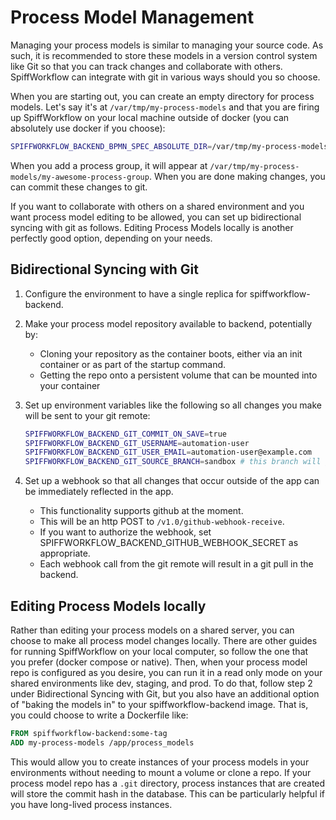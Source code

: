 # Process Model Management

Managing your process models is similar to managing your source code.
As such, it is recommended to store these models in a version control system like Git so that you can track changes and collaborate with others.
SpiffWorkflow can integrate with git in various ways should you so choose.

When you are starting out, you can create an empty directory for process models.
Let's say it's at `/var/tmp/my-process-models` and that you are firing up SpiffWorkflow on your local machine outside of docker (you can absolutely use docker if you choose):

```sh
SPIFFWORKFLOW_BACKEND_BPMN_SPEC_ABSOLUTE_DIR=/var/tmp/my-process-models ./bin/run_server_locally
```

When you add a process group, it will appear at `/var/tmp/my-process-models/my-awesome-process-group`.
When you are done making changes, you can commit these changes to git.

If you want to collaborate with others on a shared environment and you want process model editing to be allowed, you can set up bidirectional syncing with git as follows.
Editing Process Models locally is another perfectly good option, depending on your needs.

## Bidirectional Syncing with Git

1. Configure the environment to have a single replica for spiffworkflow-backend.
1. Make your process model repository available to backend, potentially by:
    * Cloning your repository as the container boots, either via an init container or as part of the startup command.
    * Getting the repo onto a persistent volume that can be mounted into your container
3. Set up environment variables like the following so all changes you make will be sent to your git remote:

    ```sh
    SPIFFWORKFLOW_BACKEND_GIT_COMMIT_ON_SAVE=true
    SPIFFWORKFLOW_BACKEND_GIT_USERNAME=automation-user
    SPIFFWORKFLOW_BACKEND_GIT_USER_EMAIL=automation-user@example.com
    SPIFFWORKFLOW_BACKEND_GIT_SOURCE_BRANCH=sandbox # this branch will get pushes with your commits
    ```
4. Set up a webhook so that all changes that occur outside of the app can be immediately reflected in the app.
    * This functionality supports github at the moment.
    * This will be an http POST to `/v1.0/github-webhook-receive`.
    * If you want to authorize the webhook, set SPIFFWORKFLOW_BACKEND_GITHUB_WEBHOOK_SECRET as appropriate.
    * Each webhook call from the git remote will result in a git pull in the backend.

## Editing Process Models locally
Rather than editing your process models on a shared server, you can choose to make all process model changes locally.
There are other guides for running SpiffWorkflow on your local computer, so follow the one that you prefer (docker compose or native).
Then, when your process model repo is configured as you desire, you can run it in a read only mode on your shared environments like dev, staging, and prod.
To do that, follow step 2 under Bidirectional Syncing with Git, but you also have an additional option of "baking the models in" to your spiffworkflow-backend image.
That is, you could choose to write a Dockerfile like:
```Dockerfile
FROM spiffworkflow-backend:some-tag
ADD my-process-models /app/process_models
```
This would allow you to create instances of your process models in your environments without needing to mount a volume or clone a repo.
If your process model repo has a `.git` directory, process instances that are created will store the commit hash in the database.
This can be particularly helpful if you have long-lived process instances.
